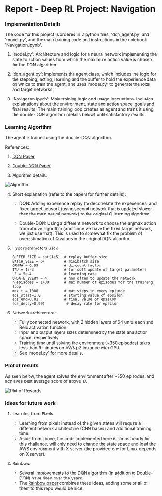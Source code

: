 [//]: # (Image References)

[image1]: https://user-images.githubusercontent.com/15965062/44311825-11761100-a3f7-11e8-8412-5d14ee230bf7.png "Algorithm"
[image2]: https://user-images.githubusercontent.com/15965062/44312723-1c37a280-a405-11e8-8671-b811fc21d687.png "Plot of Rewards"

# Report - Deep RL Project: Navigation

### Implementation Details

The code for this project is ordered in 2 python files, 'dqn_agent.py' and 'model.py', and the main training code and instructions in the notebook 'Navigation.ipynb'. 

1. 'model.py': Architecture and logic for a neural network implementing the state to action values from which the maximum action value is chosen for the DQN algorithm.

2. 'dqn_agent.py': Implements the agent class, which includes the logic for the stepping, acting, learning and the buffer to hold the experience data on which to train the agent, and uses 'model.py' to generate the local and target networks.

3. 'Navigation.ipynb': Main training logic and usage instructions. Includes explainations about the environment, state and action space, goals and final results. The main training loop creates an agent and trains it using the double-DQN algorithm (details below) until satisfactory results. 

### Learning Algorithm

The agent is trained using the double-DQN algorithm.

References:
1. [DQN Paper](https://storage.googleapis.com/deepmind-media/dqn/DQNNaturePaper.pdf)

2. [Double-DQN Paper](https://arxiv.org/abs/1509.06461)

3. Algorithm details: 

![Algorithm][image1]


4. Short explanation (refer to the papers for further details):
    - DQN: Adding experience replay (to decorrelate the experiences) and fixed target network (using second network that is updated slower then the main neural network) to the original Q learning algorithm.

    - Double-DQN: Using a different network to choose the argmax action from above algorithm (and since we have the fixed target network, we just use that). This is used to somewhat fix the problem of overestimation of Q values in the original DQN algoritm.
    
5. Hyperparameters used:
    ```
    BUFFER_SIZE = int(1e5)  # replay buffer size
    BATCH_SIZE = 64         # minibatch size
    GAMMA = 0.99            # discount factor
    TAU = 1e-3              # for soft update of target parameters
    LR = 5e-4               # learning rate 
    UPDATE_EVERY = 4        # how often to update the network
    n_episodes = 1400       # max number of episodes for the training loop
    max_t = 1000            # max steps in every episode 
    eps_start=1.0           # starting value of epsilon
    eps_end=0.01            # final value of epsilon
    eps_decay=0.995          # decay rate for epsilon
    ```

6. Network architecture:
    - Fully connected network, with 2 hidden layers of 64 units each and Relu activation function.
    - Input and output layers sizes determined by the state and action space, respectively.
    - Training time until solving the environment (~350 episodes) takes less than 5 minutes on AWS p2 instance with GPU.
    - See 'model.py' for more details.

### Plot of results

As seen below, the agent solves the environment after ~350 episodes, and achieves best average score of above 17.

![Plot of Rewards][image2]

###  Ideas for future work

1. Learning from Pixels:
    - Learning from pixels instead of the given states will require a different network architecture (CNN based) and additional training time.
    - Aside from above, the code implemented here is almost ready for this challange, will only need to change the state space and load the AWS environment with X server (the provided env for Linux depends on X server).

2. Rainbow:
    - Several improvements to the DQN algorithm (in addition to Double-DQN) have risen over the years.
    - The [Rainbow paper](https://arxiv.org/abs/1710.02298) combines these ideas, adding some or all of them to this repo would be nice. 
